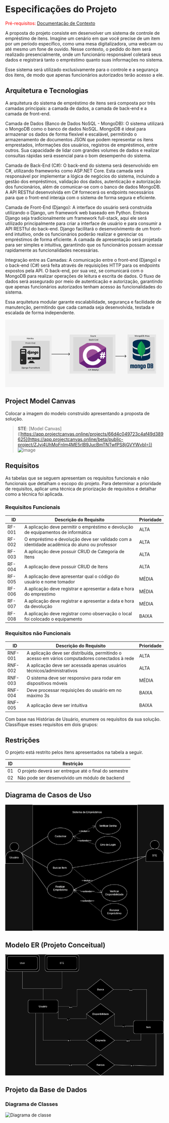 # Especificações do Projeto

<span style="color:red">Pré-requisitos: <a href="1-Documentação de Contexto.md"> Documentação de Contexto</a></span>

A proposta do projeto consiste em desenvolver um sistema de controle de empréstimo de itens. Imagine um cenário em que você precise de um item por um período específico, como uma mesa digitalizadora, uma webcam ou até mesmo um fone de ouvido. Nesse contexto, o pedido do item será realizado presencialmente, onde um funcionário responsável coletará seus dados e registrará tanto o empréstimo quanto suas informações no sistema.

Esse sistema será utilizado exclusivamente para o controle e a segurança dos itens, de modo que apenas funcionários autorizados terão acesso a ele.

## Arquitetura e Tecnologias

A arquitetura do sistema de empréstimo de itens será composta por três camadas principais: a camada de dados, a camada de back-end e a camada de front-end.

Camada de Dados (Banco de Dados NoSQL - MongoDB):
O sistema utilizará o MongoDB como o banco de dados NoSQL. MongoDB é ideal para armazenar os dados de forma flexível e escalável, permitindo o armazenamento de documentos JSON que podem representar os itens emprestados, informações dos usuários, registros de empréstimos, entre outros. Sua capacidade de lidar com grandes volumes de dados e realizar consultas rápidas será essencial para o bom desempenho do sistema.

Camada de Back-End (C#):
O back-end do sistema será desenvolvido em C#, utilizando frameworks como ASP.NET Core. Esta camada será responsável por implementar a lógica de negócios do sistema, incluindo a gestão dos empréstimos, validação dos dados, autenticação e autorização dos funcionários, além de comunicar-se com o banco de dados MongoDB. A API RESTful desenvolvida em C# fornecerá os endpoints necessários para que o front-end interaja com o sistema de forma segura e eficiente.

Camada de Front-End (Django):
A interface do usuário será construída utilizando o Django, um framework web baseado em Python. Embora Django seja tradicionalmente um framework full-stack, aqui ele será utilizado principalmente para criar a interface de usuário e para consumir a API RESTful do back-end. Django facilitará o desenvolvimento de um front-end intuitivo, onde os funcionários poderão realizar e gerenciar os empréstimos de forma eficiente. A camada de apresentação será projetada para ser simples e intuitiva, garantindo que os funcionários possam acessar rapidamente as funcionalidades necessárias.

Integração entre as Camadas:
A comunicação entre o front-end (Django) e o back-end (C#) será feita através de requisições HTTP para os endpoints expostos pela API. O back-end, por sua vez, se comunicará com o MongoDB para realizar operações de leitura e escrita de dados. O fluxo de dados será assegurado por meio de autenticação e autorização, garantindo que apenas funcionários autorizados tenham acesso às funcionalidades do sistema.

Essa arquitetura modular garante escalabilidade, segurança e facilidade de manutenção, permitindo que cada camada seja desenvolvida, testada e escalada de forma independente.

<center><img src="img/diagrama-arquitetura.png" /></center>

## Project Model Canvas

Colocar a imagem do modelo construído apresentando a proposta de solução.

> **STE**:
> [Model Canvas] ([https://app.projectcanvas.online/projects/66d4c049723c4af49d389625](https://app.projectcanvas.online/beta/public-project/ZJyi4UhMoFnIm4ME5rlB9JucBmTNTwfPS8jGVYWvbI=))
> ![image](https://github.com/user-attachments/assets/8d1a24ab-e7bd-4264-b29a-8c76867a6557)


## Requisitos

As tabelas que se seguem apresentam os requisitos funcionais e não funcionais que detalham o escopo do projeto. Para determinar a prioridade de requisitos, aplicar uma técnica de priorização de requisitos e detalhar como a técnica foi aplicada.

### Requisitos Funcionais

| ID     | Descrição do Requisito   | Prioridade |
| ------ | ----------------------------------------- | ---- |
| RF-001 | A aplicação deve permitir o empréstimo e devolução de equipamentos de informática   | ALTA |
| RF-002 | O empréstimo e devolução deve ser validado com a identidade acadêmica do aluno ou professor    | ALTA |
| RF-003 | A aplicação deve possuir CRUD de Categoria de Itens  | ALTA |
| RF-004 | A aplicação deve possuir CRUD de Itens      | ALTA |
| RF-005 | A aplicação deve apresentar qual o código do usuário e nome tomador | MÉDIA |
| RF-006 | A aplicação deve registrar e apresentar a data e hora do emprestimo | MÉDIA |
| RF-007 | A aplicação deve registrar e apresentar a data e hora da devolução | MÉDIA |
| RF-008 | A aplicação deve registrar como observação o local foi colocado o equipamento    | BAIXA |

### Requisitos não Funcionais

| ID      | Descrição do Requisito   | Prioridade |
| ------- | ------------------------- | ---- |
| RNF-001 | A aplicação deve ser distribuída, permitindo o acesso em vários computadores conectados à rede | ALTA | 
| RNF-002 | A aplicação deve ser acessada apenas usuários técnicos/administrativos | ALTA | 
| RNF-003 | O sistema deve ser responsivo para rodar em dispositivos móveis | MÉDIA | 
| RNF-004 | Deve processar requisições do usuário em no máximo 3s |   BAIXA | 
| RNF-005 | A aplicação deve ser intuitiva |  BAIXA | 

Com base nas Histórias de Usuário, enumere os requisitos da sua solução. Classifique esses requisitos em dois grupos:

## Restrições

O projeto está restrito pelos itens apresentados na tabela a seguir.

|ID| Restrição                                             |
|--|-------------------------------------------------------|
|01| O projeto deverá ser entregue até o final do semestre |
|02| Não pode ser desenvolvido um módulo de backend        |


## Diagrama de Casos de Uso

<center><img src="img/casosdeuso.png" /></center>


## Modelo ER (Projeto Conceitual)

<center><img src="img/modeloer.png" /></center>

## Projeto da Base de Dados

### Diagrama de Classes

![Diagrama de classe](https://github.com/user-attachments/assets/7c74ac2f-04f8-4319-b4d8-05a59b05fbad)
